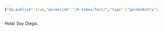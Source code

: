```yaml
---
{"dg-publish":true,"permalink":"/0-Inbox/Test/","tags":["gardenEntry"],"noteIcon":""}
---
```



Hola! Soy Diego.